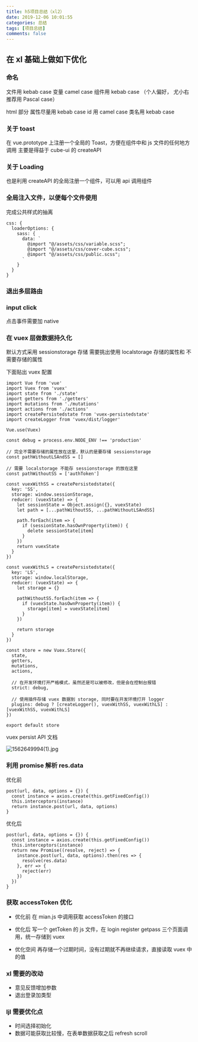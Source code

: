 ```yaml
---
title: h5项目总结（xl2）
date: 2019-12-06 10:01:55
categories: 总结
tags: [项目总结]
comments: false
---
```


## 在 xl 基础上做如下优化

### 命名

文件用 kebab case
变量 camel case
组件用 kebab case （个人偏好， 尤小右推荐用 Pascal case）

html 部分
属性尽量用 kebab case
id 用 camel case
类名用 kebab case

### 关于 toast

在 vue.prototype 上注册一个全局的 Toast，方便在组件中和 js 文件的任何地方调用
主要是得益于 cube-ui 的 createAPI

### 关于 Loading

也是利用 createAPI 的全局注册一个组件，可以用 api 调用组件

### 全局注入文件，以便每个文件使用

完成公共样式的抽离

```
css: {
  loaderOptions: {
    sass: {
      data: `
        @import "@/assets/css/variable.scss";
        @import "@/assets/css/cover-cube.scss";
        @import "@/assets/css/public.scss";
      `
    }
  }
}
```

### 退出多层路由


### input click

点击事件需要加 native

### 在 vuex 层做数据持久化

默认方式采用 sessionstorage 存储
需要挑出使用 localstorage 存储的属性和 不需要存储的属性

下面贴出 vuex 配置

```
import Vue from 'vue'
import Vuex from 'vuex'
import state from './state'
import getters from './getters'
import mutations from './mutations'
import actions from './actions'
import createPersistedstate from 'vuex-persistedstate'
import createLogger from 'vuex/dist/logger'

Vue.use(Vuex)

const debug = process.env.NODE_ENV !== 'production'

// 完全不需要存储的属性放在这里，默认的是要存储 sessionstorage
const pathWithoutLSAndSS = []

// 需要 localstorage 不能存 sessionstorage 的放在这里
const pathWithoutSS = ['authToken']

const vuexWithSS = createPersistedstate({
  key: 'SS',
  storage: window.sessionStorage,
  reducer: (vuexState) => {
    let sessionState = Object.assign({}, vuexState)
    let path = [...pathWithoutSS, ...pathWithoutLSAndSS]

    path.forEach(item => {
      if (sessionState.hasOwnProperty(item)) {
        delete sessionState[item]
      }
    })
    return vuexState
  }
})

const vuexWithLS = createPersistedstate({
  key: 'LS',
  storage: window.localStorage,
  reducer: (vuexState) => {
    let storage = {}

    pathWithoutSS.forEach(item => {
      if (vuexState.hasOwnProperty(item)) {
        storage[item] = vuexState[item]
      }
    })

    return storage
  }
})

const store = new Vuex.Store({
  state,
  getters,
  mutations,
  actions,

  // 在开发环境打开严格模式，虽然还是可以被修改，但是会在控制台报错
  strict: debug,

  // 使用插件存储 vuex 数据到 storage, 同时要在开发环境打开 logger
  plugins: debug ? [createLogger(), vuexWithSS, vuexWithLS] : [vuexWithSS, vuexWithLS]
})

export default store

```
vuex persist API 文档

![1562649994(1).jpg](https://i.loli.net/2019/07/09/5d2425ba6317133933.jpg)

### 利用 promise 解析 res.data

优化前

```
post(url, data, options = {}) {
  const instance = axios.create(this.getFixedConfig())
  this.interceptors(instance)
  return instance.post(url, data, options)
}
```

优化后

```
post(url, data, options = {}) {
  const instance = axios.create(this.getFixedConfig())
  this.interceptors(instance)
  return new Promise((resolve, reject) => {
    instance.post(url, data, options).then(res => {
      resolve(res.data)
    }, err => {
      reject(err)
    })
  })
}
```

### 获取 accessToken 优化

- 优化前
在 mian.js 中调用获取 accessToken 的接口

- 优化后
写一个 getToken 的 js 文件，在 login register getpass 三个页面调用，统一存储到 vuex

- 优化空间
再存储一个过期时间，没有过期就不再继续请求，直接读取 vuex 中的值


### xl 需要的改动
- 意见反馈增加参数
- 退出登录加类型

### ljl 需要优化点

- 时间选择初始化
- 数据可能获取比较慢，在表单数据获取之后 refresh scroll
